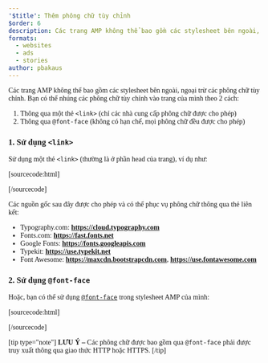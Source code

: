 ```yaml
---
'$title': Thêm phông chữ tùy chỉnh
$order: 6
description: Các trang AMP không thể bao gồm các stylesheet bên ngoài, ngoại trừ các phông chữ tùy chỉnh. Bạn có thể nhúng các phông chữ tùy chỉnh vào trang của mình theo 2 cách...
formats:
  - websites
  - ads
  - stories
author: pbakaus
---
```


Các trang AMP không thể bao gồm các stylesheet bên ngoài, ngoại trừ các phông chữ tùy chỉnh. Bạn có thể nhúng các phông chữ tùy chỉnh vào trang của mình theo 2 cách:

1. Thông qua một thẻ `<link>` (chỉ các nhà cung cấp phông chữ được cho phép)
2. Thông qua `@font-face` (không có hạn chế, mọi phông chữ đều được cho phép)

### 1. Sử dụng `<link>`

Sử dụng một thẻ `<link>` (thường là ở phần head của trang), ví dụ như:

[sourcecode:html]

<link rel="stylesheet" href="https://fonts.googleapis.com/css?family=Tangerine">
[/sourcecode]

Các nguồn gốc sau đây được cho phép và có thể phục vụ phông chữ thông qua thẻ liên kết:

- Typography.com: **https://cloud.typography.com**
- Fonts.com: **https://fast.fonts.net**
- Google Fonts: **https://fonts.googleapis.com**
- Typekit: **https://use.typekit.net**
- Font Awesome: **https://maxcdn.bootstrapcdn.com**, **https://use.fontawesome.com**

### 2. Sử dụng `@font-face`

Hoặc, bạn có thể sử dụng [`@font-face`](https://developer.mozilla.org/en-US/docs/Web/CSS/@font-face) trong stylesheet AMP của mình:

[sourcecode:html]

<style amp-custom>
  @font-face {
    font-family: "Bitstream Vera Serif Bold";
    src: url("https://somedomain.org/VeraSeBd.ttf");
  }

  body {
    font-family: "Bitstream Vera Serif Bold", serif;
  }
</style>

[/sourcecode]

[tip type="note"] **LƯU Ý –** Các phông chữ được bao gồm qua `@font-face` phải được truy xuất thông qua giao thức HTTP hoặc HTTPS. [/tip]
